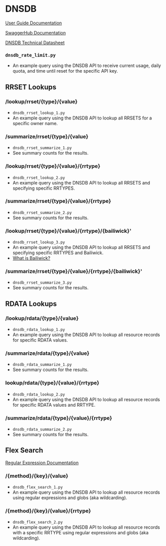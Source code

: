 # DNSDB

[User Guide Documentation](https://www.domaintools.com/resources/user-guides/farsight-dnsdb-api-version-2-documentation/)

[SwaggerHub Documentation](https://app.swaggerhub.com/apis-docs/DomainToolsLLC/DNSDB/2.0#/)

[DNSDB Technical Datasheet](https://www.domaintools.com/wp-content/uploads/DNSDB-API-Datasheet.pdf)

### `dnsdb_rate_limit.py`

- An example query using the DNSDB API to receive current usage, daily quota, and time until reset for the specific API key.

## RRSET Lookups

### /lookup/rrset/{type}/{value}

- `dnsdb_rrset_lookup_1.py`
- An example query using the DNSDB API to lookup all RRSETS for a specific owner name.

### /summarize/rrset/{type}/{value}

- `dnsdb_rrset_summarize_1.py`
- See summary counts for the results.

### /lookup/rrset/{type}/{value}/{rrtype}

- `dnsdb_rrset_lookup_2.py`
- An example query using the DNSDB API to lookup all RRSETS and specifying specific RRTYPES.

### /summarize/rrset/{type}/{value}/{rrtype}

- `dnsdb_rrset_summarize_2.py`
- See summary counts for the results.

### /lookup/rrset/{type}/{value}/{rrtype}/{bailiwick}'

- `dnsdb_rrset_lookup_3.py`
- An example query using the DNSDB API to lookup all RRSETS and specifying specific RRTYPES and Bailiwick.
- [What is Bailiwick?](https://www.domaintools.com/resources/blog/what-is-a-bailiwick/)

### /summarize/rrset/{type}/{value}/{rrtype}/{bailiwick}'

- `dnsdb_rrset_summarize_3.py`
- See summary counts for the results.

## RDATA Lookups

### /lookup/rdata/{type}/{value}

- `dnsdb_rdata_lookup_1.py`
- An example query using the DNSDB API to lookup all resource records for specific RDATA values.

### /summarize/rdata/{type}/{value}

- `dnsdb_rdata_summarize_1.py`
- See summary counts for the results.

### lookup/rdata/{type}/{value}/{rrtype}

- `dnsdb_rdata_lookup_2.py`
- An example query using the DNSDB API to lookup all resource records for specific RDATA values and RRTYPE.

### /summarize/rdata/{type}/{value}/{rrtype}

- `dnsdb_rdata_summarize_2.py`
- See summary counts for the results.

## Flex Search

[Regular Expression Documentation](https://www.domaintools.com/resources/blog/whats-a-regular-expression/)

### /{method}/{key}/{value}

- `dnsdb_flex_search_1.py`
- An example query using the DNSDB API to lookup all resource records using regular expressions and globs (aka wildcarding).

### /{method}/{key}/{value}/{rrtype}

- `dnsdb_flex_search_2.py`
- An example query using the DNSDB API to lookup all resource records with a specific RRTYPE using regular expressions and globs (aka wildcarding).
